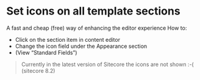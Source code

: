# Set icons on all template sections

A fast and cheap (free) way of enhancing the editor experience
How to:
- Click on the section item in content editor
- Change the icon field under the Appearance section 
- (View “Standard Fields”)

> Currently in the latest version of Sitecore the icons are not shown :-( (sitecore 8.2)


